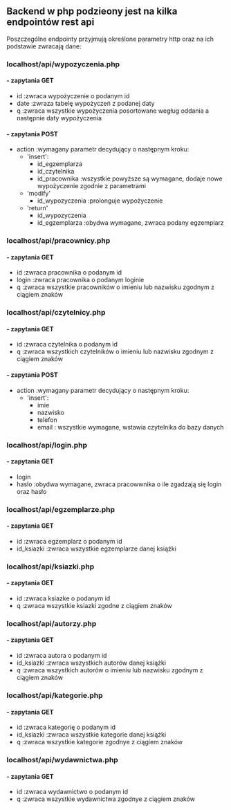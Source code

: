 ## Backend w php podzieony jest na kilka endpointów rest api
Poszczególne endpointy przyjmują określone parametry http oraz na ich podstawie zwracają dane:

### localhost/api/wypozyczenia.php
#### - zapytania GET
  - id :zwraca wypożyczenie o podanym id
  - date :zwraza tabelę wypożyczeń z podanej daty
  - q :zwraca wszystkie wypożyczenia posortowane wegług oddania a następnie daty wypożyczenia
#### - zapytania POST
  - action :wymagany parametr decydujący o następnym kroku:
    - 'insert':
      - id_egzemplarza
      - id_czytelnika
      - id_pracownika :wszystkie powyższe są wymagane, dodaje nowe wypożyczenie zgodnie z parametrami
    - 'modify'
      - id_wypozyczenia :prolonguje wypożyczenie
    - 'return'
      - id_wypozyczenia
      - id_egzemplarza :obydwa wymagane, zwraca podany egzemplarz
      
### localhost/api/pracownicy.php
#### - zapytania GET
  - id :zwraca pracownika o podanym id
  - login :zwraca pracownika o podanym loginie
  - q :zwraca wszystkie pracowników o imieniu lub nazwisku zgodnym z ciągiem znaków
  


### localhost/api/czytelnicy.php
#### - zapytania GET
  - id :zwraca czytelnika o podanym id
  - q :zwraca wszystkich czytelników o imieniu lub nazwisku zgodnym z ciągiem znaków
#### - zapytania POST
  - action :wymagany parametr decydujący o następnym kroku:
    - 'insert':
      - imie
      - nazwisko
      - telefon
      - email : wszystkie wymagane, wstawia czytelnika do bazy danych
  
### localhost/api/login.php
#### - zapytania GET
  - login 
  - haslo :obydwa wymagane, zwraca pracowwnika o ile zgadzają się login oraz hasło

### localhost/api/egzemplarze.php
#### - zapytania GET
  - id :zwraca egzemplarz o podanym id
  - id_ksiazki :zwraca wszystkie egzemplarze danej książki


### localhost/api/ksiazki.php
#### - zapytania GET
  - id :zwraca ksiazke o podanym id
  - q :zwraca wszystkie ksiazki zgodne z ciągiem znaków

### localhost/api/autorzy.php
#### - zapytania GET
  - id :zwraca autora o podanym id
  - id_ksiazki :zwraca wszystkich autorów danej książki
  - q :zwraca wszystkich autorów o imieniu lub nazwisku zgodnym z ciągiem znaków
  
  
### localhost/api/kategorie.php
#### - zapytania GET
  - id :zwraca kategorię o podanym id
  - id_ksiazki :zwraca wszystkie kategorie danej książki
  - q :zwraca wszystkie kategorie zgodnye z ciągiem znaków

### localhost/api/wydawnictwa.php
#### - zapytania GET
  - id :zwraca wydawnictwo o podanym id
  - q :zwraca wszystkie wydawnictwa zgodnye z ciągiem znaków













